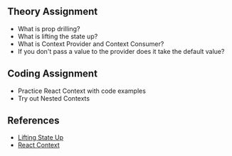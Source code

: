 ## Theory Assignment

- What is prop drilling?
- What is lifting the state up?
- What is Context Provider and Context Consumer?
- If you don't pass a value to the provider does it take the default value?

## Coding Assignment

- Practice React Context with code examples
- Try out Nested Contexts

## References

- [Lifting State Up](https://reactjs.org/docs/lifting-state-up.html)
- [React Context](https://reactjs.org/docs/context.html)
